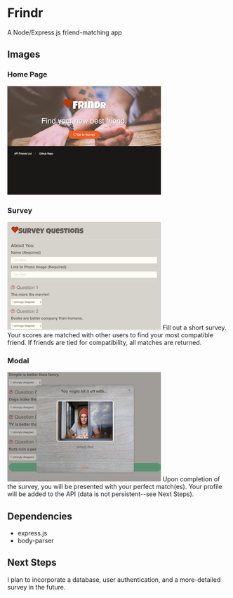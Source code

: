# Frindr
A Node/Express.js friend-matching app

## Images

### Home Page
![home page](app/public/images/frindr.png?raw=true "Home Page")

### Survey

![survey](app/public/images/survey.png?raw=true "Survey Page")
Fill out a short survey.  Your scores are matched with other users to find your most compatible friend.  If friends are tied for compatibility, all matches are returned.

### Modal

![matches](app/public/images/matches.png?raw=true "Matches Example")
Upon completion of the survey, you will be presented with your perfect match(es). Your profile will be added to the API (data is not persistent--see Next Steps).

## Dependencies
* express.js
* body-parser

## Next Steps
I plan to incorporate a database, user authentication, and a more-detailed survey in the future.